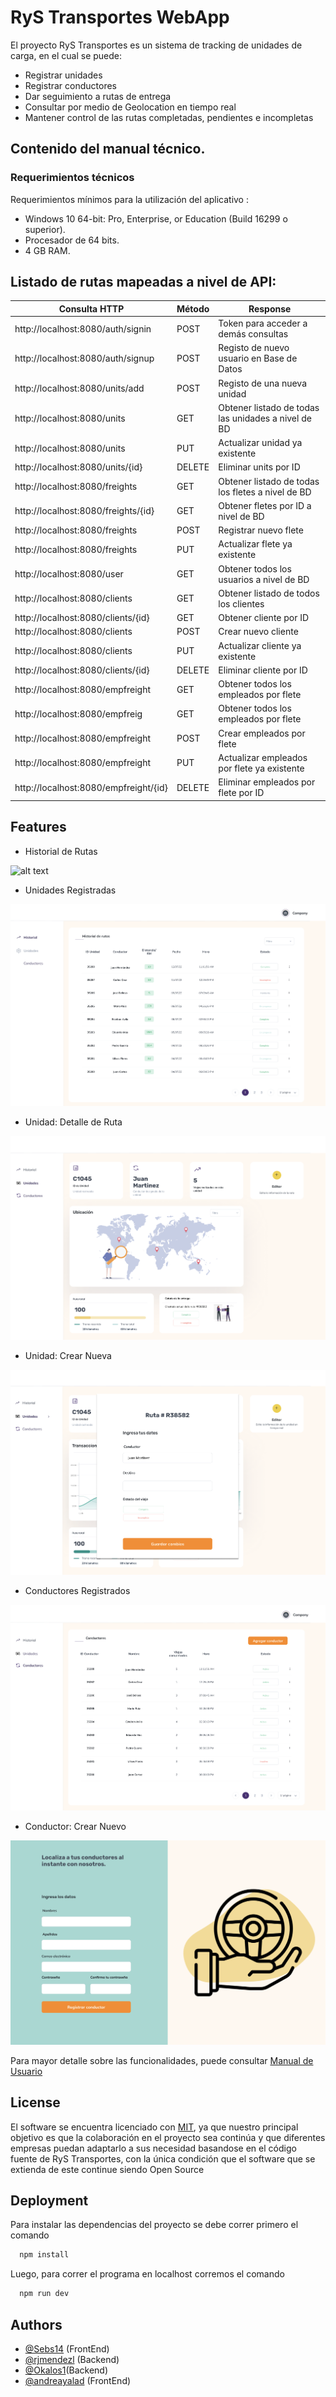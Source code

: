 
# RyS Transportes WebApp

El proyecto RyS Transportes es un sistema de tracking de unidades de carga, en el cual se puede: 

* Registrar unidades
* Registrar conductores
* Dar seguimiento a rutas de entrega
* Consultar por medio de Geolocation en tiempo real
* Mantener control de las rutas completadas, pendientes e incompletas

## Contenido del manual técnico.
### Requerimientos técnicos

Requerimientos mínimos para la utilización del aplicativo :
  - Windows 10 64-bit: Pro, Enterprise, or Education (Build 16299 o superior).
  - Procesador de 64 bits.
  - 4 GB RAM.

## Listado de rutas mapeadas a nivel de API:
| Consulta HTTP          | Método       | Response     |
| -----------------| --------- | --------- |
| http://localhost:8080/auth/signin |POST| Token para acceder a demás consultas |
| http://localhost:8080/auth/signup |POST| Registo de nuevo usuario en Base de Datos  |
| http://localhost:8080/units/add |POST| Registo de una nueva unidad  |
|   http://localhost:8080/units   |GET| Obtener listado de todas las unidades a nivel de BD       |
|http://localhost:8080/units|PUT|Actualizar unidad ya existente|
|http://localhost:8080/units/{id}|DELETE|Eliminar units por ID|
|http://localhost:8080/freights |GET|Obtener listado de todas los fletes a nivel de BD|
|http://localhost:8080/freights/{id} |GET|Obtener fletes por ID a nivel de BD|
|http://localhost:8080/freights|POST|Registrar nuevo flete|
|http://localhost:8080/freights|PUT|Actualizar flete ya existente|
|http://localhost:8080/user|GET|Obtener todos los usuarios a nivel de BD|
|http://localhost:8080/clients|GET|Obtener listado de todos los clientes|
|http://localhost:8080/clients/{id}|GET|Obtener cliente por ID|
|http://localhost:8080/clients|POST|Crear nuevo cliente|
|http://localhost:8080/clients|PUT|Actualizar cliente ya existente|
|http://localhost:8080/clients/{id}|DELETE|Eliminar cliente por ID|
|http://localhost:8080/empfreight|GET|Obtener todos los empleados por flete|
|http://localhost:8080/empfreig|GET|Obtener todos los empleados por flete|
|http://localhost:8080/empfreight|POST|Crear empleados por flete|
|http://localhost:8080/empfreight|PUT|Actualizar empleados por flete ya existente|
|http://localhost:8080/empfreight/{id}|DELETE|Eliminar empleados por flete por ID|

## Features

- Historial de Rutas

![alt text](HistorialdeViajes.png "viajes")

- Unidades Registradas

![alt text](/public/Historial.png "viajes")

- Unidad: Detalle de Ruta

![alt text](/public/DetalledeRuta.png "viajes")

- Unidad: Crear Nueva

![alt text](/public/NuevaRuta.png "viajes")

- Conductores Registrados

![alt text](/public/Conductores.png "viajes")

- Conductor: Crear Nuevo

![alt text](/public/NuevoConductor.png "viajes")

Para mayor detalle sobre las funcionalidades, puede consultar [Manual de Usuario](https://drive.google.com/file/d/1XZUcZSqcor6LFCLnzUlqhz7FZNU4EZaf/view?usp=sharing)

## License
El software se encuentra licenciado con [MIT](https://choosealicense.com/licenses/mit/), ya que nuestro principal objetivo es que la colaboración en el proyecto sea continúa y que diferentes empresas puedan adaptarlo a sus necesidad basandose en el código fuente de RyS Transportes, con la única condición que el software que se extienda de este continue siendo Open Source




## Deployment

Para instalar las dependencias del proyecto se debe correr primero el comando

```bash
  npm install
```
Luego, para correr el programa en localhost corremos el comando

```bash
  npm run dev
```


## Authors

- [@Sebs14](https://github.com/Sebs14) (FrontEnd)
- [@rjmendezl](https://github.com/rjmendezl) (Backend)
- [@Okalos1](https://github.com/Okalos1)(Backend)
- [@andreayalad](https://github.com/andreayalad) (FrontEnd)




